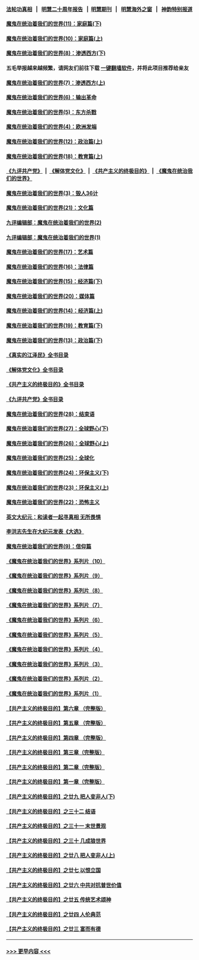 #### [法轮功真相](https://github.com/gfw-breaker/truth/blob/master/README.md?t=0) &nbsp;&nbsp;|&nbsp;&nbsp; [明慧二十周年报告](https://github.com/gfw-breaker/mh-reports/blob/master/README.md?t=0) &nbsp;&nbsp;|&nbsp;&nbsp;[明慧期刊](https://github.com/gfw-breaker/mh-qikan) &nbsp;&nbsp;|&nbsp;&nbsp; [明慧海外之窗](https://github.com/gfw-breaker/mh-news/blob/master/README.md?t=0) &nbsp;&nbsp;|&nbsp;&nbsp; [神韵特别报道](https://github.com/gfw-breaker/mh-news/blob/master/shenyun.md?t=0)
#### [魔鬼在统治着我们的世界(11)：家庭篇(下)](../pages/nsc422/n10440961.md?t=11221501) 
#### [魔鬼在统治着我们的世界(10)：家庭篇(上)](../pages/nsc422/n10435448.md?t=11221501) 
#### [魔鬼在统治着我们的世界(8)：渗透西方(下)](../pages/nsc422/n10429603.md?t=11221501) 
#### 五毛举报越来越频繁，请网友们前往下载 [一键翻墙软件](https://github.com/gfw-breaker/ssr-accounts)，并将此项目推荐给亲友
#### [魔鬼在统治着我们的世界(7)：渗透西方(上)](../pages/nsc422/n10426013.md?t=11221501) 
#### [魔鬼在统治着我们的世界(6)：输出革命](../pages/nsc422/n10421536.md?t=11221501) 
#### [魔鬼在统治着我们的世界(5)：东方杀戮](../pages/nsc422/n10417707.md?t=11221501) 
#### [魔鬼在统治着我们的世界(4)：欧洲发端](../pages/nsc422/n10414890.md?t=11221501) 
#### [魔鬼在统治着我们的世界(12)：政治篇(上)](../pages/nsc422/n10444576.md?t=11221501) 
#### [魔鬼在统治着我们的世界(18)：教育篇(上)](../pages/nsc422/n10526970.md?t=11221501) 
#### [《九评共产党》](https://github.com/begood0513/9ping.md/blob/master/README.md) &nbsp;|&nbsp; [《解体党文化》](../../../../jtdwh.md/blob/master/README.md)  &nbsp;|&nbsp; [《共产主义的终极目的》](../../../../gczydzjmd.md/blob/master/README.md) &nbsp;|&nbsp; [《魔鬼在统治我们的世界》](../../../../mgztzwmdsj.md/blob/master/README.md) 
#### [魔鬼在统治着我们的世界(3)：毁人36计](../pages/nsc422/n10411583.md?t=11221501) 
#### [魔鬼在统治着我们的世界(21)：文化篇](../pages/nsc422/n10597706.md?t=11221501) 
#### [九评编辑部：魔鬼在统治着我们的世界(2)](../pages/nsc422/n10410036.md?t=11221501) 
#### [九评编辑部：魔鬼在统治着我们的世界(1)](../pages/nsc422/n10406825.md?t=11221501) 
#### [魔鬼在统治着我们的世界(17)：艺术篇](../pages/nsc422/n10499093.md?t=11221501) 
#### [魔鬼在统治着我们的世界(16)：法律篇](../pages/nsc422/n10485969.md?t=11221501) 
#### [魔鬼在统治着我们的世界(15)：经济篇(下)](../pages/nsc422/n10469975.md?t=11221501) 
#### [魔鬼在统治着我们的世界(20)：媒体篇](../pages/nsc422/n10586579.md?t=11221501) 
#### [魔鬼在统治着我们的世界(14)：经济篇(上)](../pages/nsc422/n10457370.md?t=11221501) 
#### [魔鬼在统治着我们的世界(19)：教育篇(下)](../pages/nsc422/n10564808.md?t=11221501) 
#### [魔鬼在统治着我们的世界(13)：政治篇(下)](../pages/nsc422/n10448270.md?t=11221501) 
#### [《真实的江泽民》全书目录](../pages/nsc422/n13721399.md?t=11221501) 
#### [《解体党文化》全书目录](../pages/nsc422/n13721157.md?t=11221501) 
#### [《共产主义的终极目的》全书目录](../pages/nsc422/n13721048.md?t=11221501) 
#### [《九评共产党》全书目录](../pages/nsc422/n13708085.md?t=11221501) 
#### [魔鬼在统治着我们的世界(28)：结束语](../pages/nsc422/n10936246.md?t=11221501) 
#### [魔鬼在统治着我们的世界(27)：全球野心(下)](../pages/nsc422/n10928319.md?t=11221501) 
#### [魔鬼在统治着我们的世界(26)：全球野心(上)](../pages/nsc422/n10900318.md?t=11221501) 
#### [魔鬼在统治着我们的世界(25)：全球化](../pages/nsc422/n10788205.md?t=11221501) 
#### [魔鬼在统治着我们的世界(24)：环保主义(下)](../pages/nsc422/n10695307.md?t=11221501) 
#### [魔鬼在统治着我们的世界(23)：环保主义(上)](../pages/nsc422/n10688613.md?t=11221501) 
#### [魔鬼在统治着我们的世界(22)：恐怖主义](../pages/nsc422/n10614727.md?t=11221501) 
#### [英文大纪元：和读者一起寻真相 无所畏惧](../pages/nsc422/n12542027.md?t=11221501) 
#### [李洪志先生在大纪元发表《大选》](../pages/nsc422/n12534746.md?t=11221501) 
#### [魔鬼在统治着我们的世界(9)：信仰篇](../pages/nsc422/n10432159.md?t=11221501) 
#### [《魔鬼在统治着我们的世界》系列片（10）](../pages/nsc422/n12292670.md?t=11221501) 
#### [《魔鬼在统治着我们的世界》系列片（9）](../pages/nsc422/n12290859.md?t=11221501) 
#### [《魔鬼在统治着我们的世界》系列片（8）](../pages/nsc422/n12287445.md?t=11221501) 
#### [《魔鬼在统治着我们的世界》系列片（7）](../pages/nsc422/n12283425.md?t=11221501) 
#### [《魔鬼在统治着我们的世界》系列片（6）](../pages/nsc422/n12282314.md?t=11221501) 
#### [《魔鬼在统治着我们的世界》系列片（5）](../pages/nsc422/n12281419.md?t=11221501) 
#### [《魔鬼在统治着我们的世界》系列片（4）](../pages/nsc422/n12274024.md?t=11221501) 
#### [《魔鬼在统治着我们的世界》系列片（3）](../pages/nsc422/n12271322.md?t=11221501) 
#### [《魔鬼在统治着我们的世界》系列片（2）](../pages/nsc422/n12269049.md?t=11221501) 
#### [《魔鬼在统治着我们的世界》系列片（1）](../pages/nsc422/n12267575.md?t=11221501) 
#### [【共产主义的终极目的】第六章 （完整版）](../pages/nsc422/n11428913.md?t=11221501) 
#### [【共产主义的终极目的】第五章 （完整版）](../pages/nsc422/n11428912.md?t=11221501) 
#### [【共产主义的终极目的】第四章 （完整版）](../pages/nsc422/n11428907.md?t=11221501) 
#### [【共产主义的终极目的】第三章（完整版）](../pages/nsc422/n11428848.md?t=11221501) 
#### [【共产主义的终极目的】第二章（完整版）](../pages/nsc422/n11428831.md?t=11221501) 
#### [【共产主义的终极目的】第一章（完整版）](../pages/nsc422/n11417651.md?t=11221501) 
#### [【共产主义的终极目的】之廿九 把人变非人(下)](../pages/nsc422/n11344140.md?t=11221501) 
#### [【共产主义的终极目的】之三十二 结语](../pages/nsc422/n11360535.md?t=11221501) 
#### [【共产主义的终极目的】之三十一 末世景观](../pages/nsc422/n11351129.md?t=11221501) 
#### [【共产主义的终极目的】之三十 几成狼世界](../pages/nsc422/n11348280.md?t=11221501) 
#### [【共产主义的终极目的】之廿八 把人变非人(上)](../pages/nsc422/n11340492.md?t=11221501) 
#### [【共产主义的终极目的】之廿七 以恨立国](../pages/nsc422/n11336944.md?t=11221501) 
#### [【共产主义的终极目的】之廿六 中共对抗普世价值](../pages/nsc422/n11324785.md?t=11221501) 
#### [【共产主义的终极目的】之廿五 传统艺术颂神](../pages/nsc422/n11296396.md?t=11221501) 
#### [【共产主义的终极目的】之廿四 人伦典范](../pages/nsc422/n11296397.md?t=11221501) 
#### [【共产主义的终极目的】之廿三 富而有德](../pages/nsc422/n11283598.md?t=11221501) 

----
#### [ >>> 更早内容 <<< ](../indexes/nsc422-earlier.md)
